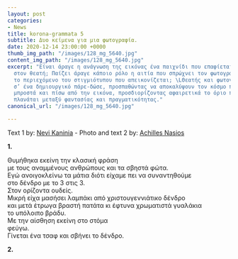 ```yaml
---
layout: post
categories:
- News
title: korona-grammata 5
subtitle: Δυο κείμενα για μια φωτογραφία.
date: 2020-12-14 23:00:00 +0000
thumb_img_path: "/images/128_mg_5640.jpg"
content_img_path: "/images/128_mg_5640.jpg"
excerpt: "Είναι άραγε η ανάγνωση της εικόνας ένα παιχνίδι που επαφίεται αποκλειστικά
  στον θεατή; Παίζει άραγε κάποιο ρόλο η αιτία που σπρώχνει τον φωτογράφο να επιλέξει
  το περιεχόμενο του στιγμιότυπου που απεικονίζεται; \LΘεατής και φωτογράφος συνευρίσκονται
  σ’ ένα δημιουργικό πάρε-δώσε, προσπαθώντας να αποκαλύψουν τον κόσμο που υπάρχει
  μπροστά και πίσω από την εικόνα, προσδιορίζοντας αφαιρετικά το όριο που μπορεί να
  πλανάται μεταξύ φαντασίας και πραγματικότητας."
canonical_url: "/images/128_mg_5640.jpg"

---
```

Text 1 by: <a href="https://www.facebook.com/nevi.kaninia" target="blank">Nevi Kaninia</a> - Photo and text 2 by: <a href="https://anikon.org/" target="blank">Achilles Nasios</a>

**1.**

Θυμήθηκα εκείνη την κλασική φράση  
με τους αναμμένους ανθρώπους και τα σβηστά φώτα.  
Εγώ ανοιγοκλείνω τα μάτια διότι είχαμε πει να συναντηθούμε  
στο δένδρο με το 3 στις 3.  
Στον ορίζοντα ουδείς.  
Μικρή είχα μασήσει λαμπάκι από χριστουγεννιάτικο δένδρο  
και μετά έτρωγα βραστή πατάτα κι έφτυνα χρωματιστά γυαλάκια  
το υπόλοιπο βράδυ.  
Με την αίσθηση εκείνη στο στόμα  
φεύγω.  
Γίνεται ένα τσαφ και σβήνει το δένδρο.

**2.**
